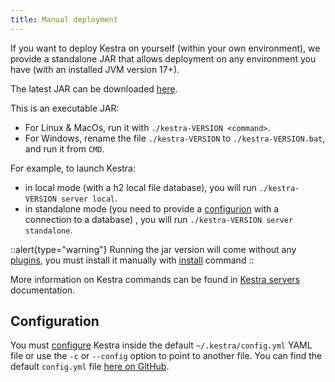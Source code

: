 ```yaml
---
title: Manual deployment
---
```


If you want to deploy Kestra on yourself (within your own environment), we provide a standalone JAR that allows deployment on any environment you have (with an installed JVM version 17+).

The latest JAR can be downloaded [here](https://api.kestra.io/v1/versions/download).

This is an executable JAR:
- For Linux & MacOs, run it with `./kestra-VERSION <command>`.
- For Windows, rename the file `./kestra-VERSION` to `./kestra-VERSION.bat`, and run it from `CMD`.

For example, to launch Kestra:
- in local mode (with a h2 local file database), you will run `./kestra-VERSION server local`.
- in standalone mode (you need to provide a [configurion](#configuration) with a connection to a database) , you will run `./kestra-VERSION server standalone`.

::alert{type="warning"}
Running the jar version will come without any [plugins](../../../plugins/index.md), you must install it manually with [install](../01.configuration/04.others.md#plugins-configuration) command
::


More information on Kestra commands can be found in [Kestra servers](../04.servers.md) documentation.

## Configuration

You must [configure](../01.configuration/index.md) Kestra inside the default `~/.kestra/config.yml` YAML file or use the `-c` or `--config` option to point to another file. You can find the default `config.yml` file [here on GitHub](https://github.com/kestra-io/kestra/blob/develop/cli/src/main/resources/application.yml).

